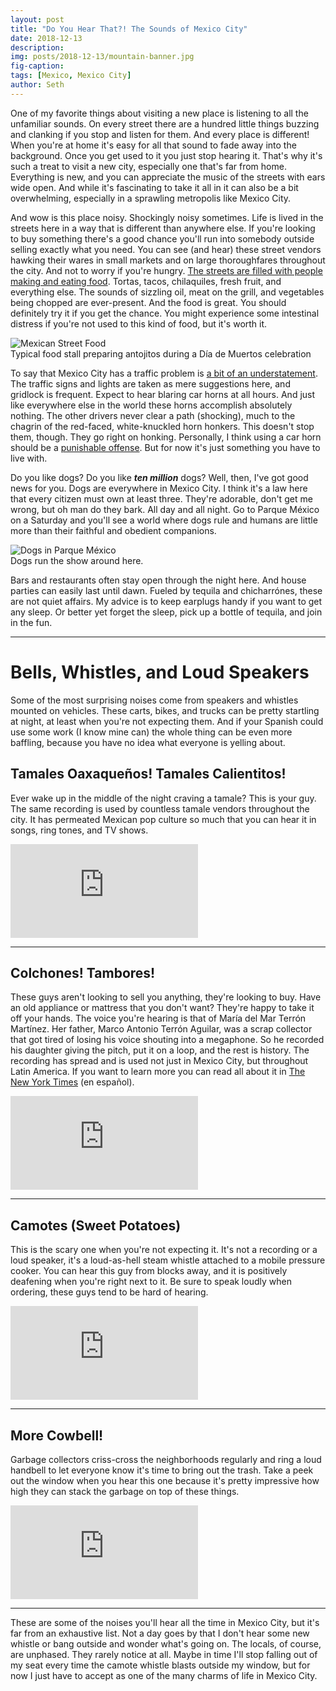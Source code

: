 ```yaml
---
layout: post
title: "Do You Hear That?! The Sounds of Mexico City"
date: 2018-12-13
description:
img: posts/2018-12-13/mountain-banner.jpg
fig-caption:
tags: [Mexico, Mexico City]
author: Seth
---
```


One of my favorite things about visiting a new place is listening to all the unfamiliar sounds. On every street there are a hundred little things buzzing and clanking if you stop and listen for them. And every place is different! When you're at home it's easy for all that sound to fade away into the background. Once you get used to it you just stop hearing it. That's why it's such a treat to visit a new city, especially one that's far from home. Everything is new, and you can appreciate the music of the streets with ears wide open. And while it's fascinating to take it all in it can also be a bit overwhelming, especially in a sprawling metropolis like Mexico City.

And wow is this place noisy. Shockingly noisy sometimes. Life is lived in the streets here in a way that is different than anywhere else. If you're looking to buy something there's a good chance you'll run into somebody outside selling exactly what you need. You can see (and hear) these street vendors hawking their wares in small markets and on large thoroughfares throughout the city. And not to worry if you're hungry. <a href="https://en.wikipedia.org/wiki/Mexican_street_food" target="_blank">The streets are filled with people making and eating food</a>. Tortas, tacos, chilaquiles, fresh fruit, and everything else. The sounds of sizzling oil, meat on the grill, and vegetables being chopped are ever-present. And the food is great. You should definitely try it if you get the chance. You might experience some intestinal distress if you're not used to this kind of food, but it's worth it.

<div class="img-container full">
  <img src="{{site.baseurl}}/assets/img/posts/2018-12-13/foods.jpg" alt="Mexican Street Food" />
  <div class="img-caption">Typical food stall preparing antojitos during a Día de Muertos celebration</div>
</div>

To say that Mexico City has a traffic problem is <a href="https://www.nearshoreamericas.com/mexico-city-traffic-congested-country-earth/" target="_blank">a bit of an understatement</a>. The traffic signs and lights are taken as mere suggestions here, and gridlock is frequent. Expect to hear blaring car horns at all hours. And just like everywhere else in the world these horns accomplish absolutely nothing. The other drivers never clear a path (shocking), much to the chagrin of the red-faced, white-knuckled horn honkers. This doesn't stop them, though. They go right on honking. Personally, I think using a car horn should be a <a href="https://en.wikipedia.org/wiki/List_of_methods_of_capital_punishment" target="_blank">punishable offense</a>. But for now it's just something you have to live with.

Do you like dogs? Do you like **_ten million_** dogs? Well, then, I've got good news for you. Dogs are everywhere in Mexico City. I think it's a law here that every citizen must own at least three. They're adorable, don't get me wrong, but oh man do they bark. All day and all night. Go to Parque México on a Saturday and you'll see a world where dogs rule and humans are little more than their faithful and obedient companions.

<div class="img-container full">
  <img src="{{site.baseurl}}/assets/img/posts/2018-12-13/dog-park.jpg" alt="Dogs in Parque México" />
  <div class="img-caption">Dogs run the show around here.</div>
</div>

Bars and restaurants often stay open through the night here. And house parties can easily last until dawn. Fueled by tequila and chicharrónes, these are not quiet affairs. My advice is to keep earplugs handy if you want to get any sleep. Or better yet forget the sleep, pick up a bottle of tequila, and join in the fun.

---

# Bells, Whistles, and Loud Speakers

Some of the most surprising noises come from speakers and whistles mounted on vehicles. These carts, bikes, and trucks can be pretty startling at night, at least when you're not expecting them. And if your Spanish could use some work (I know mine can) the whole thing can be even more baffling, because you have no idea what everyone is yelling about.

## Tamales Oaxaqueños! Tamales Calientitos!

Ever wake up in the middle of the night craving a tamale? This is your guy. The same recording is used by countless tamale vendors throughout the city. It has permeated Mexican pop culture so much that you can hear it in songs, ring tones, and TV shows.

<div class="video-container">
  <iframe src="https://www.youtube.com/embed/VzjlyeeXnec" frameborder="0" allow="accelerometer; autoplay; encrypted-media; gyroscope; picture-in-picture" allowfullscreen></iframe>
</div>

---

## Colchones! Tambores!

These guys aren't looking to sell you anything, they're looking to buy. Have an old appliance or mattress that you don't want? They're happy to take it off your hands. The voice you're hearing is that of María del Mar Terrón Martínez. Her father, Marco Antonio Terrón Aguilar, was a scrap collector that got tired of losing his voice shouting into a megaphone. So he recorded his daughter giving the pitch, put it on a loop, and the rest is history. The recording has spread and is used not just in Mexico City, but throughout Latin America. If you want to learn more you can read all about it in <a href="https://www.nytimes.com/es/2016/10/18/postales-del-mundo-de-quien-es-esa-voz-que-pide-chatarra-en-ciudad-de-mexico/">The New York Times</a> (en español).

<div class="video-container">
  <iframe src="https://www.youtube.com/embed/iNHXPAe-MIA" frameborder="0" allow="accelerometer; autoplay; encrypted-media; gyroscope; picture-in-picture" allowfullscreen></iframe>
</div>

---

## Camotes (Sweet Potatoes)

This is the scary one when you're not expecting it. It's not a recording or a loud speaker, it's a loud-as-hell steam whistle attached to a mobile pressure cooker. You can hear this guy from blocks away, and it is positively deafening when you're right next to it. Be sure to speak loudly when ordering, these guys tend to be hard of hearing.

<div class="video-container">
  <iframe src="https://www.youtube.com/embed/LASXJABago0" frameborder="0" allow="accelerometer; autoplay; encrypted-media; gyroscope; picture-in-picture" allowfullscreen></iframe>
</div>

---

## More Cowbell!

Garbage collectors criss-cross the neighborhoods regularly and ring a loud handbell to let everyone know it's time to bring out the trash. Take a peek out the window when you hear this one because it's pretty impressive how high they can stack the garbage on top of these things.

<div class="video-container">
  <iframe src="https://www.youtube.com/embed/crl8rbUh838" frameborder="0" allow="accelerometer; autoplay; encrypted-media; gyroscope; picture-in-picture" allowfullscreen></iframe>
</div>

---

These are some of the noises you'll hear all the time in Mexico City, but it's far from an exhaustive list. Not a day goes by that I don't hear some new whistle or bang outside and wonder what's going on. The locals, of course, are unphased. They rarely notice at all. Maybe in time I'll stop falling out of my seat every time the camote whistle blasts outside my window, but for now I just have to accept as one of the many charms of life in Mexico City.